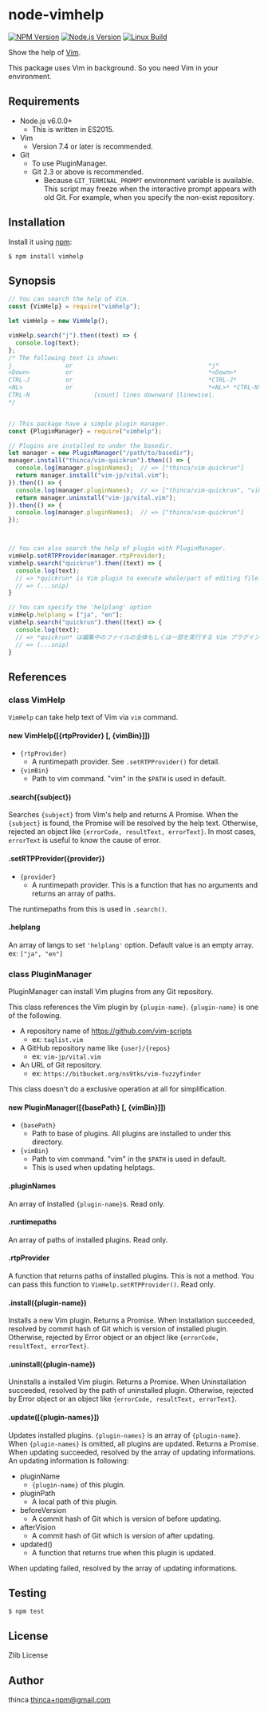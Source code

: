 node-vimhelp
============

[![NPM Version][npm-image]][npm-url]
[![Node.js Version][node-version-image]][node-version-url]
[![Linux Build][travis-image]][travis-url]

Show the help of [Vim](https://github.com/vim/vim).

This package uses Vim in background.  So you need Vim in your environment.

Requirements
------------

- Node.js v6.0.0+
  - This is written in ES2015.
- Vim
  - Version 7.4 or later is recommended.
- Git
  - To use PluginManager.
  - Git 2.3 or above is recommended.
    - Because `GIT_TERMINAL_PROMPT` environment variable is available.
      This script may freeze when the interactive prompt appears with old Git.
      For example, when you specify the non-exist repository.

Installation
------------

Install it using [npm](https://www.npmjs.com/):

```
$ npm install vimhelp
```

Synopsis
--------

```javascript
// You can search the help of Vim.
const {VimHelp} = require("vimhelp");

let vimHelp = new VimHelp();

vimHelp.search("j").then((text) => {
  console.log(text);
};
/* The following text is shown:
j               or                                      *j*
<Down>          or                                      *<Down>*
CTRL-J          or                                      *CTRL-J*
<NL>            or                                      *<NL>* *CTRL-N*
CTRL-N                  [count] lines downward |linewise|.
*/


// This package have a simple plugin manager.
const {PluginManager} = require("vimhelp");

// Plugins are installed to under the basedir.
let manager = new PluginManager("/path/to/basedir");
manager.install("thinca/vim-quickrun").then(() => {
  console.log(manager.pluginNames);  // => ["thinca/vim-quickrun"]
  return manager.install("vim-jp/vital.vim");
}).then(() => {
  console.log(manager.pluginNames);  // => ["thinca/vim-quickrun", "vim-jp/vital.vim"]
  return manager.uninstall("vim-jp/vital.vim");
}).then(() => {
  console.log(manager.pluginNames);  // => ["thinca/vim-quickrun"]
});



// You can also search the help of plugin with PluginManager.
vimHelp.setRTPProvider(manager.rtpProvider);
vimhelp.search("quickrun").then((text) => {
  console.log(text);
  // => *quickrun* is Vim plugin to execute whole/part of editing file.
  // => (...snip)
}

// You can specify the 'helplang' option
vimHelp.helplang = ["ja", "en"];
vimhelp.search("quickrun").then((text) => {
  console.log(text);
  // => *quickrun* は編集中のファイルの全体もしくは一部を実行する Vim プラグインです。
  // => (...snip)
}
```

References
----------

### class VimHelp

`VimHelp` can take help text of Vim via `vim` command.

#### new VimHelp([{rtpProvider} [, {vimBin}]])

- `{rtpProvider}`
  - A runtimepath provider.  See `.setRTPProvider()` for detail.
- `{vimBin}`
  - Path to vim command.  "vim" in the `$PATH` is used in default.

#### .search({subject})

Searches `{subject}` from Vim's help and returns A Promise.
When the `{subject}` is found, the Promise will be resolved by the help text.
Otherwise, rejected an object like `{errorCode, resultText, errorText}`.
In most cases, `errorText` is useful to know the cause of error.

#### .setRTPProvider({provider})

- `{provider}`
  - A runtimepath provider.  This is a function that has no arguments and returns an array of paths.

The runtimepaths from this is used in `.search()`.

#### .helplang

An array of langs to set `'helplang'` option.
Default value is an empty array.
ex: `["ja", "en"]`

### class PluginManager

PluginManager can install Vim plugins from any Git repository.

This class references the Vim plugin by `{plugin-name}`.
`{plugin-name}` is one of the following.
- A repository name of https://github.com/vim-scripts
  - ex: `taglist.vim`
- A GitHub repository name like `{user}/{repos}`
  - ex: `vim-jp/vital.vim`
- An URL of Git repository.
  - ex: `https://bitbucket.org/ns9tks/vim-fuzzyfinder`

This class doesn't do a exclusive operation at all for simplification.

#### new PluginManager([{basePath} [, {vimBin}]])

- `{basePath}`
  - Path to base of plugins.  All plugins are installed to under this directory.
- `{vimBin}`
  - Path to vim command.  "vim" in the `$PATH` is used in default.
  - This is used when updating helptags.

#### .pluginNames

An array of installed `{plugin-name}`s.  Read only.

#### .runtimepaths

An array of paths of installed plugins.  Read only.

#### .rtpProvider

A function that returns paths of installed plugins.
This is not a method.  You can pass this function to `VimHelp.setRTPProvider()`.
Read only.

#### .install({plugin-name})

Installs a new Vim plugin.  Returns a Promise.
When Installation succeeded, resolved by commit hash of Git which is version of installed plugin.
Otherwise, rejected by Error object or an object like `{errorCode, resultText, errorText}`.

#### .uninstall({plugin-name})

Uninstalls a installed Vim plugin.  Returns a Promise.
When Uninstallation succeeded, resolved by the path of uninstalled plugin.
Otherwise, rejected by Error object or an object like `{errorCode, resultText, errorText}`.

#### .update([{plugin-names}])

Updates installed plugins.  `{plugin-names}` is an array of `{plugin-name}`.
When `{plugin-names}` is omitted, all plugins are updated.  Returns a Promise.
When updating succeeded, resolved by the array of updating informations.
An updating information is following:

- pluginName
  - `{plugin-name}` of this plugin.
- pluginPath
  - A local path of this plugin.
- beforeVersion
  - A commit hash of Git which is version of before updating.
- afterVision
  - A commit hash of Git which is version of after updating.
- updated()
  - A function that returns true when this plugin is updated.

When updating failed, resolved by the array of updating informations.

Testing
-------

```
$ npm test
```

License
-------

Zlib License

Author
------

thinca <thinca+npm@gmail.com>


[npm-image]: https://img.shields.io/npm/v/vimhelp.svg
[npm-url]: https://npmjs.org/package/vimhelp
[node-version-image]: https://img.shields.io/node/v/vimhelp.svg
[node-version-url]: https://nodejs.org/en/download/
[travis-image]: https://img.shields.io/travis/thinca/node-vimhelp/master.svg?label=linux
[travis-url]: https://travis-ci.org/thinca/node-vimhelp
